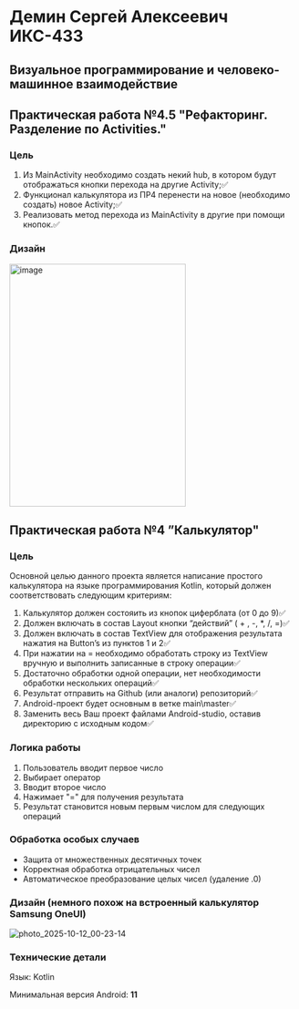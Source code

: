 # Демин Сергей Алексеевич ИКС-433
## Визуальное программирование и человеко-машинное взаимодействие

## Практическая работа №4.5 "Рефакторинг. Разделение по Activities."

### Цель
1. Из MainActivity необходимо создать некий hub, в котором будут отображаться кнопки перехода на другие Activity;✅
2. Функционал калькулятора из ПР4 перенести на новое (необходимо создать) новое Activity;✅
3. Реализовать метод перехода из MainActivity в другие при помощи кнопок.✅

### Дизайн
<img width="309" height="426" alt="image" src="https://github.com/user-attachments/assets/671d87f4-86d6-4794-8e15-a4a1a9420caf" />

## Практическая работа №4 ”Калькулятор"

### Цель
Основной целью данного проекта является написание простого калькулятора на языке программирования Kotlin, который должен соответствовать следующим критериям:
1. Калькулятор должен состояить из кнопок циферблата (от 0 до 9)✅ 
2. Должен включать в состав Layout кнопки “действий” ( + , -, *, /, =)✅
3. Должен включать в состав TextView для отображения результата нажатия на Button’s из пунктов 1 и 2✅
4. При нажатии на = необходимо обработать строку из TextView вручную и выполнить записанные в строку операции✅
5. Достаточно обработки одной операции, нет необходимости обработки нескольких операций✅
6. Результат отправить на Github (или аналоги) репозиторий✅
7. Android-проект будет основным в ветке main\master✅
8. Заменить весь Ваш проект файлами Android-studio, оставив директорию с исходным кодом✅

### Логика работы
1. Пользователь вводит первое число
2. Выбирает оператор
3. Вводит второе число
4. Нажимает "=" для получения результата
5. Результат становится новым первым числом для следующих операций

### Обработка особых случаев
- Защита от множественных десятичных точек
- Корректная обработка отрицательных чисел
- Автоматическое преобразование целых чисел (удаление .0)

### Дизайн (немного похож на встроенный калькулятор Samsung OneUI)
![photo_2025-10-12_00-23-14](https://github.com/user-attachments/assets/e97378bc-b3fe-4568-a30e-539798af6f81)


### Технические детали
Язык: Kotlin

Минимальная версия Android: **11**
